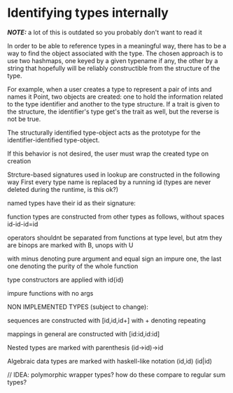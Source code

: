 # Identifying types internally

***NOTE:*** a lot of this is outdated so you probably don't want to read it

In order to be able to reference types in a meaningful way, there has to be a way to find the
object associated with the type.
The chosen approach is to use two hashmaps, one keyed by a given typename if any, the other by a string that hopefully 
will be reliably constructible from the structure of the type.

For example, when a user creates a type to represent a pair of ints and names it Point, two objects are created:
one to hold the information related to the type identifier and another to the type structure. If a trait is given
to the structure, the identifier's type get's the trait as well, but the reverse is not be true.

The structurally identified type-object acts as the prototype for the identifier-identified type-object.

If this behavior is not desired, the user must wrap the created type on creation




Strcture-based signatures used in lookup are constructed in the following way
First every type name is replaced by a running id (types are never deleted during the runtime, is this ok?)

named types have their id as their signature:

function types are constructed from other types as follows, without spaces
id-id-id=id

operators shouldnt be separated from functions at type level, but atm they are
binops are marked with B, unops with U

with minus denoting pure argument and equal sign an impure one, the last one denoting the purity of the whole
function

type constructors are applied with id{id}

impure functions with no args 



NON IMPLEMENTED TYPES (subject to change):

sequences are constructed with [id,id,id+] with + denoting repeating

mappings in general are constructed with [id:id,id:id]


Nested types are marked with parenthesis
(id->id)->id

Algebraic data types are marked with haskell-like notation
(id,id)
(id|id)



// IDEA: polymorphic wrapper types? how do these compare to regular sum types?